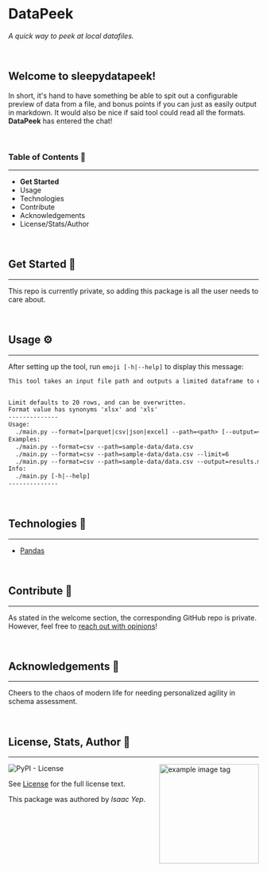 # **DataPeek**
*A quick way to peek at local datafiles.*

<br />

## **Welcome to sleepydatapeek!**
In short, it's hand to have something be able to spit out a configurable preview of data from a file, and bonus points if you can just as easily output in markdown. It would also be nice if said tool could read all the formats.\
**DataPeek** has entered the chat!

<br />

### **Table of Contents** 📖
<hr>

  - **Get Started**
  - Usage
  - Technologies
  - Contribute
  - Acknowledgements
  - License/Stats/Author

<br />

## **Get Started 🚀**
<hr>

This repo is currently private, so adding this package is all the user needs to care about.

<br />

## **Usage ⚙**
<hr>

After setting up the tool, run `emoji [-h|--help]` to display this message:
```txt
This tool takes an input file path and outputs a limited dataframe to either stdout or a markdown file.


Limit defaults to 20 rows, and can be overwritten.
Format value has synonyms 'xlsx' and 'xls'
--------------
Usage:
  ./main.py --format=[parquet|csv|json|excel] --path=<path> [--output=<path>] [--limit=<row-limit>]
Examples:
  ./main.py --format=csv --path=sample-data/data.csv
  ./main.py --format=csv --path=sample-data/data.csv --limit=6
  ./main.py --format=csv --path=sample-data/data.csv --output=results.md
Info:
  ./main.py [-h|--help]
--------------
```

<br />

## **Technologies 🧰**
<hr>

  - [Pandas](https://pandas.pydata.org/docs/)

<br />

## **Contribute 🤝**
<hr>

As stated in the welcome section, the corresponding GitHub repo is private. \
However, feel free to [reach out with opinions](https://github.com/anthonybench)!

<br />

## **Acknowledgements 💙**
<hr>

Cheers to the chaos of modern life for needing personalized agility in schema assessment.

<br />

## **License, Stats, Author 📜**
<hr>

<img align="right" alt="example image tag" src="https://i.imgur.com/jtNwEWu.png" width="200" />

<!-- badge cluster -->

![PyPI - License](https://img.shields.io/pypi/l/sleepydatapeek?style=plastic)

<!-- / -->
See [License](TODO) for the full license text.

This package was authored by *Isaac Yep*.